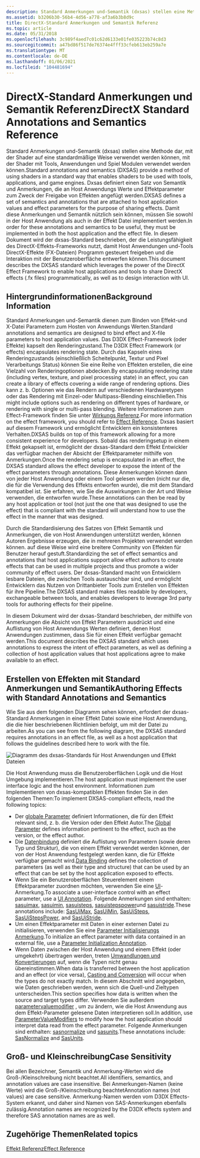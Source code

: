 ```yaml
---
description: Standard Anmerkungen und-Semantik (dxsas) stellen eine Methode dar, mit der Shader auf eine standardmäßige Weise verwendet werden können, mit der Shader mit Tools, Anwendungen und Spiel Modulen verwendet werden können.
ms.assetid: b3206b30-56b4-4d56-a778-af3a6b3b8d9c
title: DirectX-Standard Anmerkungen und Semantik Referenz
ms.topic: article
ms.date: 05/31/2018
ms.openlocfilehash: 3c989f4aed7c01c62d6133e01fe035223b74c8d3
ms.sourcegitcommit: a47bd86f517de76374e4fff33cfeb613eb259a7e
ms.translationtype: MT
ms.contentlocale: de-DE
ms.lasthandoff: 01/06/2021
ms.locfileid: "104481694"
---
```

# <a name="directx-standard-annotations-and-semantics-reference"></a><span data-ttu-id="6aa0f-103">DirectX-Standard Anmerkungen und Semantik Referenz</span><span class="sxs-lookup"><span data-stu-id="6aa0f-103">DirectX Standard Annotations and Semantics Reference</span></span>

<span data-ttu-id="6aa0f-104">Standard Anmerkungen und-Semantik (dxsas) stellen eine Methode dar, mit der Shader auf eine standardmäßige Weise verwendet werden können, mit der Shader mit Tools, Anwendungen und Spiel Modulen verwendet werden können.</span><span class="sxs-lookup"><span data-stu-id="6aa0f-104">Standard annotations and semantics (DXSAS) provide a method of using shaders in a standard way that enables shaders to be used with tools, applications, and game engines.</span></span> <span data-ttu-id="6aa0f-105">Dxsas definiert einen Satz von Semantik und Anmerkungen, die an Host Anwendungs Werte und Effektparameter zum Zweck der Freigabe von Effekten angefügt werden.</span><span class="sxs-lookup"><span data-stu-id="6aa0f-105">DXSAS defines a set of semantics and annotations that are attached to host application values and effect parameters for the purpose of sharing effects.</span></span> <span data-ttu-id="6aa0f-106">Damit diese Anmerkungen und Semantik nützlich sein können, müssen Sie sowohl in der Host Anwendung als auch in der Effekt Datei implementiert werden.</span><span class="sxs-lookup"><span data-stu-id="6aa0f-106">In order for these annotations and semantics to be useful, they must be implemented in both the host application and the effect file.</span></span> <span data-ttu-id="6aa0f-107">In diesem Dokument wird der dxsas-Standard beschrieben, der die Leistungsfähigkeit des DirectX-Effekts-Frameworks nutzt, damit Host Anwendungen und-Tools DirectX-Effekte (FX-Dateien) Programm gesteuert freigeben und die Interaktion mit der Benutzeroberfläche entwerfen können.</span><span class="sxs-lookup"><span data-stu-id="6aa0f-107">This document describes the DXSAS standard which leverages the power of the DirectX Effect Framework to enable host applications and tools to share DirectX effects (.fx files) programmatically, as well as to design interaction with UI.</span></span>

## <a name="background-information"></a><span data-ttu-id="6aa0f-108">Hintergrundinformationen</span><span class="sxs-lookup"><span data-stu-id="6aa0f-108">Background Information</span></span>

<span data-ttu-id="6aa0f-109">Standard Anmerkungen und-Semantik dienen zum Binden von Effekt-und X-Datei Parametern zum Hosten von Anwendungs Werten.</span><span class="sxs-lookup"><span data-stu-id="6aa0f-109">Standard annotations and semantics are designed to bind effect and X-file parameters to host application values.</span></span> <span data-ttu-id="6aa0f-110">Das D3DX Effect-Framework (oder Effekte) kapselt den Renderingzustand.</span><span class="sxs-lookup"><span data-stu-id="6aa0f-110">The D3DX Effect Framework (or effects) encapsulates rendering state.</span></span> <span data-ttu-id="6aa0f-111">Durch das Kapseln eines Renderingzustands (einschließlich Scheitelpunkt, Textur und Pixel Verarbeitungs Status) können Sie eine Reihe von Effekten erstellen, die eine Vielzahl von Renderingoptionen abdecken.</span><span class="sxs-lookup"><span data-stu-id="6aa0f-111">By encapsulating rendering state (including vertex, texture, and pixel processing state) in an effect, you can create a library of effects covering a wide range of rendering options.</span></span> <span data-ttu-id="6aa0f-112">Dies kann z. b. Optionen wie das Rendern auf verschiedenen Hardwaretypen oder das Rendering mit Einzel-oder Multipass-Blending einschließen.</span><span class="sxs-lookup"><span data-stu-id="6aa0f-112">This might include options such as rendering on different types of hardware, or rendering with single or multi-pass blending.</span></span> <span data-ttu-id="6aa0f-113">Weitere Informationen zum Effect-Framework finden Sie unter [Wirkungs Referenz](dx9-graphics-reference-effects.md).</span><span class="sxs-lookup"><span data-stu-id="6aa0f-113">For more information on the effect framework, you should refer to [Effect Reference](dx9-graphics-reference-effects.md).</span></span> <span data-ttu-id="6aa0f-114">Dxsas basiert auf diesem Framework und ermöglicht Entwicklern ein konsistenteres Verhalten.</span><span class="sxs-lookup"><span data-stu-id="6aa0f-114">DXSAS builds on top of this framework allowing for a more consistent experience for developers.</span></span> <span data-ttu-id="6aa0f-115">Sobald das renderingsetup in einem Effekt gekapselt ist, ermöglicht der dxsas-Standard dem Effekt Entwickler das verfügbar machen der Absicht der Effektparameter mithilfe von Anmerkungen.</span><span class="sxs-lookup"><span data-stu-id="6aa0f-115">Once the rendering setup is encapsulated in an effect, the DXSAS standard allows the effect developer to expose the intent of the effect parameters through annotations.</span></span> <span data-ttu-id="6aa0f-116">Diese Anmerkungen können dann von jeder Host Anwendung oder einem Tool gelesen werden (nicht nur die, die für die Verwendung des Effekts entworfen wurde), die mit dem Standard kompatibel ist. Sie erfahren, wie Sie die Auswirkungen in der Art und Weise verwenden, die entworfen wurde.</span><span class="sxs-lookup"><span data-stu-id="6aa0f-116">These annotations can then be read by any host application or tool (not just the one that was designed to use the effect) that is compliant with the standard will understand how to use the effect in the manner that was designed.</span></span>

<span data-ttu-id="6aa0f-117">Durch die Standardisierung des Satzes von Effekt Semantik und Anmerkungen, die von Host Anwendungen unterstützt werden, können Autoren Ergebnisse erzeugen, die in mehreren Projekten verwendet werden können. auf diese Weise wird eine breitere Community von Effekten für Benutzer herauf gestuft.</span><span class="sxs-lookup"><span data-stu-id="6aa0f-117">Standardizing the set of effect semantics and annotations that host applications support allow effect authors to create effects that can be used in multiple projects and thus promote a wider community of effect users.</span></span> <span data-ttu-id="6aa0f-118">Der dxsas-Standard macht von Entwicklern lesbare Dateien, die zwischen Tools austauschbar sind, und ermöglicht Entwicklern das Nutzen von Drittanbieter Tools zum Erstellen von Effekten für ihre Pipeline.</span><span class="sxs-lookup"><span data-stu-id="6aa0f-118">The DXSAS standard makes files readable by developers, exchangeable between tools, and enables developers to leverage 3rd party tools for authoring effects for their pipeline.</span></span>

<span data-ttu-id="6aa0f-119">In diesem Dokument wird der dxsas-Standard beschrieben, der mithilfe von Anmerkungen die Absicht von Effekt Parametern ausdrückt und eine Auflistung von Host Anwendungs Werten definiert, denen Host Anwendungen zustimmen, dass Sie für einen Effekt verfügbar gemacht werden.</span><span class="sxs-lookup"><span data-stu-id="6aa0f-119">This document describes the DXSAS standard which uses annotations to express the intent of effect parameters, as well as defining a collection of host application values that host applications agree to make available to an effect.</span></span>

## <a name="authoring-effects-with-standard-annotations-and-semantics"></a><span data-ttu-id="6aa0f-120">Erstellen von Effekten mit Standard Anmerkungen und Semantik</span><span class="sxs-lookup"><span data-stu-id="6aa0f-120">Authoring Effects with Standard Annotations and Semantics</span></span>

<span data-ttu-id="6aa0f-121">Wie Sie aus dem folgenden Diagramm sehen können, erfordert der dxsas-Standard Anmerkungen in einer Effekt Datei sowie eine Host Anwendung, die die hier beschriebenen Richtlinien befolgt, um mit der Datei zu arbeiten.</span><span class="sxs-lookup"><span data-stu-id="6aa0f-121">As you can see from the following diagram, the DXSAS standard requires annotations in an effect file, as well as a host application that follows the guidelines described here to work with the file.</span></span>

![Diagramm des dxsas-Standards für Host Anwendungen und Effekt Dateien](images/sas-2.png)

<span data-ttu-id="6aa0f-123">Die Host Anwendung muss die Benutzeroberflächen Logik und die Host Umgebung implementieren.</span><span class="sxs-lookup"><span data-stu-id="6aa0f-123">The host application must implement the user interface logic and the host environment.</span></span> <span data-ttu-id="6aa0f-124">Informationen zum Implementieren von dxsas-kompatiblen Effekten finden Sie in den folgenden Themen:</span><span class="sxs-lookup"><span data-stu-id="6aa0f-124">To implement DXSAS-compliant effects, read the following topics:</span></span>

-   <span data-ttu-id="6aa0f-125">Der [globale Parameter](global-parameter.md) definiert Informationen, die für den Effekt relevant sind, z. b. die Version oder den Effekt Autor.</span><span class="sxs-lookup"><span data-stu-id="6aa0f-125">The [Global Parameter](global-parameter.md) defines information pertinent to the effect, such as the version, or the effect author.</span></span>
-   <span data-ttu-id="6aa0f-126">Die [Datenbindung](data-binding.md) definiert die Auflistung von Parametern (sowie deren Typ und Struktur), die von einem Effekt verwendet werden können, der von der Host Anwendung festgelegt werden kann, die für Effekte verfügbar gemacht wird.</span><span class="sxs-lookup"><span data-stu-id="6aa0f-126">[Data Binding](data-binding.md) defines the collection of parameters (as well as their type and structure) that can be used by an effect that can be set by the host application exposed to effects.</span></span>
-   <span data-ttu-id="6aa0f-127">Wenn Sie ein Benutzeroberflächen Steuerelement einem Effektparameter zuordnen möchten, verwenden Sie eine [UI](ui-annotation.md)-Anmerkung.</span><span class="sxs-lookup"><span data-stu-id="6aa0f-127">To associate a user-interface control with an effect parameter, use a [UI Annotation](ui-annotation.md).</span></span> <span data-ttu-id="6aa0f-128">Folgende Anmerkungen sind enthalten: [sasuimax](ui-annotation.md), [sasuimin](ui-annotation.md), [sasuisteps](ui-annotation.md), [sasuistepspower](ui-annotation.md)und [sasuistride](ui-annotation.md).</span><span class="sxs-lookup"><span data-stu-id="6aa0f-128">These annotations include: [SasUiMax](ui-annotation.md), [SasUiMin](ui-annotation.md), [SasUiSteps](ui-annotation.md), [SasUiStepsPower](ui-annotation.md), and [SasUiStride](ui-annotation.md).</span></span>
-   <span data-ttu-id="6aa0f-129">Um einen Effektparameter mit Daten in einer externen Datei zu initialisieren, verwenden Sie eine [Parameter Initialisierungs Anmerkung](parameter-initialization-annotation.md).</span><span class="sxs-lookup"><span data-stu-id="6aa0f-129">To initialize an effect parameter with data contained in an external file, use a [Parameter Initialization Annotation](parameter-initialization-annotation.md).</span></span>
-   <span data-ttu-id="6aa0f-130">Wenn Daten zwischen der Host Anwendung und einem Effekt (oder umgekehrt) übertragen werden, treten [Umwandlungen und Konvertierungen](casting-and-conversion.md) auf, wenn die Typen nicht genau übereinstimmen.</span><span class="sxs-lookup"><span data-stu-id="6aa0f-130">When data is transferred between the host application and an effect (or vice versa), [Casting and Conversion](casting-and-conversion.md) will occur when the types do not exactly match.</span></span> <span data-ttu-id="6aa0f-131">In diesem Abschnitt wird angegeben, wie Daten geschrieben werden, wenn sich die Quell-und Zieltypen unterscheiden.</span><span class="sxs-lookup"><span data-stu-id="6aa0f-131">This section specifies how data is written when the source and target types differ.</span></span> <span data-ttu-id="6aa0f-132">Verwenden Sie außerdem [parametervaluemodifier](casting-and-conversion.md) , um zu ändern, wie die Host Anwendung aus dem Effekt-Parameter gelesene Daten interpretieren soll.</span><span class="sxs-lookup"><span data-stu-id="6aa0f-132">In addition, use [ParameterValueModifiers](casting-and-conversion.md) to modify how the host application should interpret data read from the effect parameter.</span></span> <span data-ttu-id="6aa0f-133">Folgende Anmerkungen sind enthalten: [sasnormalize](casting-and-conversion.md) und [sasunits](casting-and-conversion.md).</span><span class="sxs-lookup"><span data-stu-id="6aa0f-133">These annotations include: [SasNormalize](casting-and-conversion.md) and [SasUnits](casting-and-conversion.md).</span></span>

## <a name="case-sensitivity"></a><span data-ttu-id="6aa0f-134">Groß- und Kleinschreibung</span><span class="sxs-lookup"><span data-stu-id="6aa0f-134">Case Sensitivity</span></span>

<span data-ttu-id="6aa0f-135">Bei allen Bezeichner, Semantik und Anmerkung-Werten wird die Groß-/Kleinschreibung nicht beachtet.</span><span class="sxs-lookup"><span data-stu-id="6aa0f-135">All identifiers, semantics, and annotation values are case insensitive.</span></span> <span data-ttu-id="6aa0f-136">Bei Anmerkungen-Namen (keine Werte) wird die Groß-/Kleinschreibung beachtet</span><span class="sxs-lookup"><span data-stu-id="6aa0f-136">Annotation names (not values) are case sensitive.</span></span> <span data-ttu-id="6aa0f-137">Anmerkung-Namen werden vom D3DX Effects-System erkannt, und daher sind Namen von SAS-Anmerkungen ebenfalls zulässig.</span><span class="sxs-lookup"><span data-stu-id="6aa0f-137">Annotation names are recognized by the D3DX effects system and therefore SAS annotation names are as well.</span></span>

## <a name="related-topics"></a><span data-ttu-id="6aa0f-138">Zugehörige Themen</span><span class="sxs-lookup"><span data-stu-id="6aa0f-138">Related topics</span></span>

<dl> <dt>

[<span data-ttu-id="6aa0f-139">Effekt Referenz</span><span class="sxs-lookup"><span data-stu-id="6aa0f-139">Effect Reference</span></span>](dx9-graphics-reference-effects.md)
</dt> </dl>

 

 



